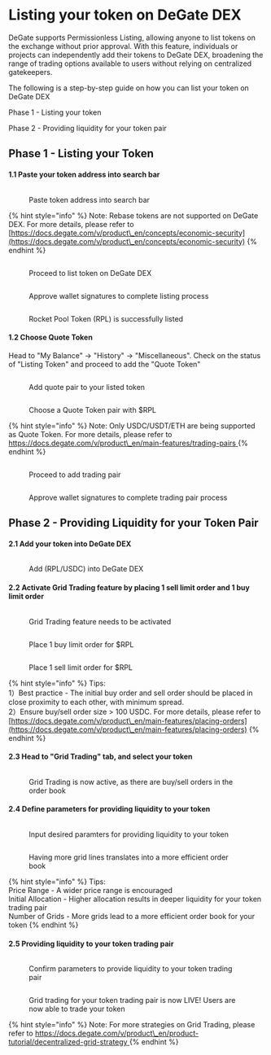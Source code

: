 # Listing your token on DeGate DEX

DeGate supports Permissionless Listing, allowing anyone to list tokens on the exchange without prior approval. With this feature, individuals or projects can independently add their tokens to DeGate DEX, broadening the range of trading options available to users without relying on centralized gatekeepers.

The following is a step-by-step guide on how you can list your token on DeGate DEX

Phase 1 - Listing your token

Phase 2 - Providing liquidity for your token pair

## Phase 1 - Listing your Token&#x20;

#### 1.1 Paste your token address into search bar

<figure><img src="../.gitbook/assets/image (34).png" alt=""><figcaption><p>Paste token address into search bar</p></figcaption></figure>



{% hint style="info" %}
Note: Rebase tokens are not supported on DeGate DEX. For more details, please refer to [https://docs.degate.com/v/product\_en/concepts/economic-security](https://docs.degate.com/v/product\_en/concepts/economic-security)
{% endhint %}

<figure><img src="../.gitbook/assets/image (35).png" alt=""><figcaption><p>Proceed to list token on DeGate DEX</p></figcaption></figure>

<figure><img src="../.gitbook/assets/image (37).png" alt=""><figcaption><p>Approve wallet signatures to complete listing process</p></figcaption></figure>

<figure><img src="../.gitbook/assets/image (39).png" alt=""><figcaption><p>Rocket Pool Token (RPL) is successfully listed</p></figcaption></figure>

#### 1.2 Choose Quote Token

Head to "My Balance" -> "History" -> "Miscellaneous". Check on the status of "Listing Token" and proceed to add the "Quote Token"

<figure><img src="../.gitbook/assets/Screenshot 2024-01-18 at 12.28.46 PM.png" alt=""><figcaption><p>Add quote pair to your listed token</p></figcaption></figure>

<figure><img src="../.gitbook/assets/image (41).png" alt=""><figcaption><p>Choose a Quote Token  pair with $RPL</p></figcaption></figure>

{% hint style="info" %}
Note: Only USDC/USDT/ETH are being supported as Quote Token. For more details, please refer to [https://docs.degate.com/v/product\_en/main-features/trading-pairs ](https://docs.degate.com/v/product\_en/main-features/trading-pairs)
{% endhint %}

<figure><img src="../.gitbook/assets/image (42).png" alt=""><figcaption><p>Proceed to add trading pair</p></figcaption></figure>

<figure><img src="../.gitbook/assets/image (43).png" alt=""><figcaption><p>Approve wallet signatures to complete trading pair process</p></figcaption></figure>

## Phase 2 - Providing Liquidity for your Token Pair

#### 2.1 Add your token into DeGate DEX&#x20;

<figure><img src="../.gitbook/assets/image (44).png" alt=""><figcaption><p>Add (RPL/USDC) into DeGate DEX</p></figcaption></figure>

#### 2.2 Activate Grid Trading feature by placing 1 sell limit order and 1 buy limit order

<figure><img src="../.gitbook/assets/image (45).png" alt=""><figcaption><p>Grid Trading feature needs to be activated</p></figcaption></figure>

<figure><img src="../.gitbook/assets/image (46).png" alt=""><figcaption><p>Place 1 buy limit order for $RPL</p></figcaption></figure>

<figure><img src="../.gitbook/assets/image (47).png" alt=""><figcaption><p>Place 1 sell limit order for $RPL</p></figcaption></figure>

{% hint style="info" %}
Tips: \
1）Best practice - The initial buy order and sell order should be placed in close proximity to each other, with minimum spread.\
2）Ensure buy/sell order size > 100 USDC. For more details, please refer to [https://docs.degate.com/v/product\_en/main-features/placing-orders](https://docs.degate.com/v/product\_en/main-features/placing-orders)
{% endhint %}

#### 2.3 Head to "Grid Trading" tab, and select your token

<figure><img src="../.gitbook/assets/image (48).png" alt=""><figcaption><p>Grid Trading is now active, as there are buy/sell orders in the order book</p></figcaption></figure>

#### 2.4 Define parameters for providing liquidity to your token

<figure><img src="../.gitbook/assets/image (49).png" alt=""><figcaption><p>Input desired paramters for providing liquidity to your token</p></figcaption></figure>

<figure><img src="../.gitbook/assets/image (50).png" alt=""><figcaption><p>Having more grid lines translates into a more efficient order book</p></figcaption></figure>

{% hint style="info" %}
Tips:\
Price Range -  A wider price range is encouraged \
Initial Allocation - Higher allocation results in deeper liquidity for your token trading pair\
Number of Grids - More grids lead to a more efficient order book for your token
{% endhint %}

#### 2.5 Providing liquidity to your token trading pair

<figure><img src="../.gitbook/assets/image (51).png" alt=""><figcaption><p>Confirm parameters to provide liquidity to your token trading pair</p></figcaption></figure>

<figure><img src="../.gitbook/assets/image (52).png" alt=""><figcaption><p>Grid trading for your token trading pair is now LIVE! Users are now able to trade your token</p></figcaption></figure>

{% hint style="info" %}
Note: For more strategies on Grid Trading, please refer to [https://docs.degate.com/v/product\_en/product-tutorial/decentralized-grid-strategy ](https://docs.degate.com/v/product\_en/product-tutorial/decentralized-grid-strategy)
{% endhint %}
